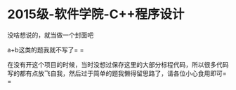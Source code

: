 # 2015级-软件学院-C++程序设计

没啥想说的，就当做一个封面吧

a+b这类的题我就不写了= =

在没有开这个项目的时候，当时没想过保存这里的大部分标程代码，所以很多代码写的都有点放飞自我，然后过于简单的题我懒得留思路了，请各位小心食用即可= =
